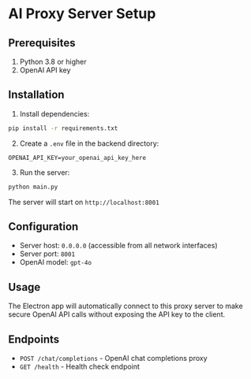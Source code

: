 # AI Proxy Server Setup

## Prerequisites

1. Python 3.8 or higher
2. OpenAI API key

## Installation

1. Install dependencies:
```bash
pip install -r requirements.txt
```

2. Create a `.env` file in the backend directory:
```
OPENAI_API_KEY=your_openai_api_key_here
```

3. Run the server:
```bash
python main.py
```

The server will start on `http://localhost:8001`

## Configuration

- Server host: `0.0.0.0` (accessible from all network interfaces)
- Server port: `8001`
- OpenAI model: `gpt-4o`

## Usage

The Electron app will automatically connect to this proxy server to make secure OpenAI API calls without exposing the API key to the client.

## Endpoints

- `POST /chat/completions` - OpenAI chat completions proxy
- `GET /health` - Health check endpoint 